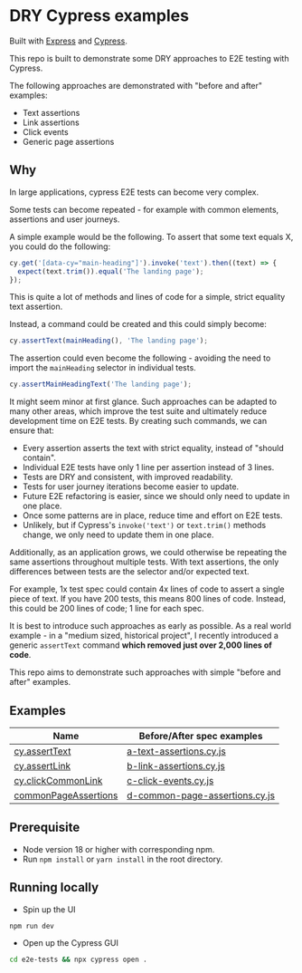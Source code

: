 # DRY Cypress examples

Built with [Express](https://expressjs.com/) and [Cypress](https://www.cypress.io/).

This repo is built to demonstrate some DRY approaches to E2E testing with Cypress.

The following approaches are demonstrated with "before and after" examples:

- Text assertions
- Link assertions
- Click events
- Generic page assertions

## Why

In large applications, cypress E2E tests can become very complex.

Some tests can become repeated - for example with common elements, assertions and user journeys.

A simple example would be the following. To assert that some text equals X, you could do the following:

```js
cy.get('[data-cy="main-heading"]').invoke('text').then((text) => {
  expect(text.trim()).equal('The landing page');
});
```

This is quite a lot of methods and lines of code for a simple, strict equality text assertion.

Instead, a command could be created and this could simply become:

```js
cy.assertText(mainHeading(), 'The landing page');
```

The assertion could even become the following - avoiding the need to import the `mainHeading` selector in individual tests.

```js
cy.assertMainHeadingText('The landing page');
```

It might seem minor at first glance. Such approaches can be adapted to many other areas, which improve the test suite and ultimately reduce development time on E2E tests. By creating such commands, we can ensure that:

- Every assertion asserts the text with strict equality, instead of "should contain".
- Individual E2E tests have only 1 line per assertion instead of 3 lines.
- Tests are DRY and consistent, with improved readability.
- Tests for user journey iterations become easier to update.
- Future E2E refactoring is easier, since we should only need to update in one place.
- Once some patterns are in place, reduce time and effort on E2E tests.
- Unlikely, but if Cypress's `invoke('text')` or `text.trim()` methods change, we only need to update them in one place.

Additionally, as an application grows, we could otherwise be repeating the same assertions throughout multiple tests. With text assertions, the only differences between tests are the selector and/or expected text.

For example, 1x test spec could contain 4x lines of code to assert a single piece of text. If you have 200 tests, this means 800 lines of code. Instead, this could be 200 lines of code; 1 line for each spec.

It is best to introduce such approaches as early as possible. As a real world example - in a "medium sized, historical project", I recently introduced a generic `assertText` command **which removed just over 2,000 lines of code**.

This repo aims to demonstrate such approaches with simple "before and after" examples.

## Examples

| Name    | Before/After spec examples |
| -------- | ------- |
| [cy.assertText](https://github.com/ttbarnes/dry-cypress-examples/blob/main/e2e-tests/cypress/support/commands/assertText.js)  | [a-text-assertions.cy.js](https://github.com/ttbarnes/dry-cypress-examples/blob/main/e2e-tests/example-tests/a-text-assertions.cy.js)    |
| [cy.assertLink](https://github.com/ttbarnes/dry-cypress-examples/blob/main/e2e-tests/cypress/support/commands/assertLink.js)  | [b-link-assertions.cy.js](https://github.com/ttbarnes/dry-cypress-examples/blob/main/e2e-tests/example-tests/b-link-assertions.cy.js)    |
| [cy.clickCommonLink](https://github.com/ttbarnes/dry-cypress-examples/blob/main/e2e-tests/cypress/support/commands/clickFeedbackLink.js)  | [c-click-events.cy.js](https://github.com/ttbarnes/dry-cypress-examples/blob/main/e2e-tests/example-tests/c-click-events.cy.js)    |
| [commonPageAssertions](https://github.com/ttbarnes/dry-cypress-examples/blob/main/e2e-tests/dry-assertions/common-page.js)  | [d-common-page-assertions.cy.js](https://github.com/ttbarnes/dry-cypress-examples/blob/main/e2e-tests/example-tests/d-common-page-assertions.cy.js)    |

## Prerequisite

- Node version 18 or higher with corresponding npm.
- Run `npm install` or `yarn install` in the root directory.

## Running locally

- Spin up the UI

```bash
npm run dev
```

- Open up the Cypress GUI

```bash
cd e2e-tests && npx cypress open .
```
